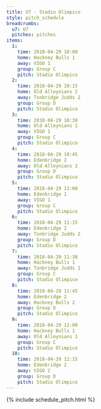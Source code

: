 ```yaml
---
title: U7 - Stadio Olimpico
style: pitch_schedule
breadcrumbs:
  u7: U7
  pitches: pitches
items:
  1:
    time: 2018-04-29 10:00
    home: Hackney Bulls 1
    away: VIGO 1
    group: Group C
    pitch: Stadio Olimpico
  2:
    time: 2018-04-29 10:15
    home: Old Alleynians 2
    away: Tonbridge Judds 2
    group: Group D
    pitch: Stadio Olimpico
  3:
    time: 2018-04-29 10:30
    home: Old Alleynians 1
    away: VIGO 1
    group: Group C
    pitch: Stadio Olimpico
  4:
    time: 2018-04-29 10:45
    home: Edenbridge 2
    away: Old Alleynians 2
    group: Group D
    pitch: Stadio Olimpico
  5:
    time: 2018-04-29 11:00
    home: Edenbridge 1
    away: VIGO 1
    group: Group C
    pitch: Stadio Olimpico
  6:
    time: 2018-04-29 11:15
    home: Edenbridge 2
    away: Tonbridge Judds 2
    group: Group D
    pitch: Stadio Olimpico
  7:
    time: 2018-04-29 11:30
    home: Hackney Bulls 1
    away: Tonbridge Judds 1
    group: Group C
    pitch: Stadio Olimpico
  8:
    time: 2018-04-29 11:45
    home: Edenbridge 2
    away: Hackney Bulls 2
    group: Group D
    pitch: Stadio Olimpico
  9:
    time: 2018-04-29 12:00
    home: Hackney Bulls 1
    away: Old Alleynians 1
    group: Group C
    pitch: Stadio Olimpico
  10:
    time: 2018-04-29 12:15
    home: Edenbridge 2
    away: VIGO 2
    group: Group D
    pitch: Stadio Olimpico
---
```


{% include schedule_pitch.html %}

